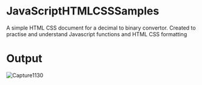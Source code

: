 # JavaScriptHTMLCSSSamples
A simple HTML CSS document for a decimal to binary convertor. Created to practise and understand Javascript functions and HTML CSS formatting

# Output
![Capture1130](https://user-images.githubusercontent.com/15147358/100642957-7a32ee80-335f-11eb-9805-2a654208578c.PNG)
